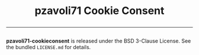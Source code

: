 <h1 align="center">
    pzavoli71 Cookie Consent
    <hr>
</h1>

**pzavoli71-cookieconsent** is released under the BSD 3-Clause License. See the bundled `LICENSE.md` for details.
